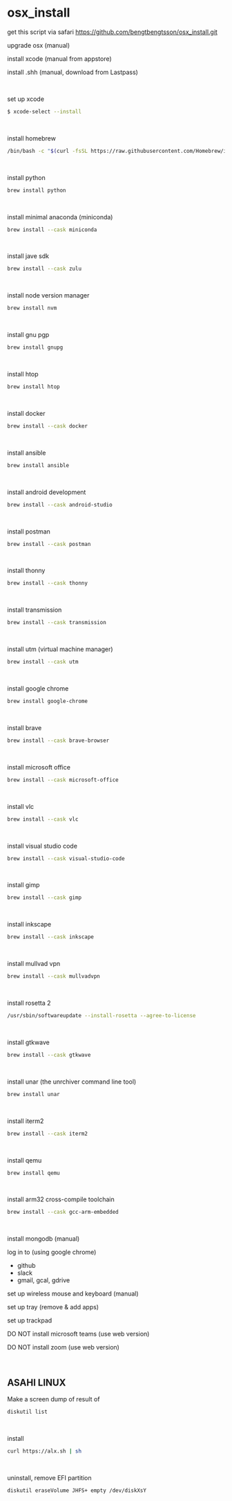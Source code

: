 # osx_install

get this script via safari
https://github.com/bengtbengtsson/osx_install.git

upgrade osx (manual)

install xcode (manual from appstore)

install .shh (manual, download from Lastpass)

<br>

set up xcode

```sh
$ xcode-select --install
```

<br>

install homebrew

```sh
/bin/bash -c "$(curl -fsSL https://raw.githubusercontent.com/Homebrew/install/HEAD/install.sh)"
```

<br>

install python

```sh
brew install python
```

<br>

install minimal anaconda (miniconda)

```sh
brew install --cask miniconda
```

<br>

install jave sdk

```sh
brew install --cask zulu
```

<br>

install node version manager

```sh
brew install nvm
```

<br>

install gnu pgp

```sh
brew install gnupg
```

<br>

install htop

```sh
brew install htop
```

<br>

install docker

```sh
brew install --cask docker
```

<br>

install ansible

```sh
brew install ansible
```

<br>

install android development

```sh
brew install --cask android-studio
```

<br>

install postman

```sh
brew install --cask postman
```

<br>

install thonny

```sh
brew install --cask thonny
```

<br>

install transmission

```sh
brew install --cask transmission
```

<br>

install utm (virtual machine manager)

```sh
brew install --cask utm
```

<br>

install google chrome

```sh
brew install google-chrome
```

<br>

install brave

```sh
brew install --cask brave-browser
```

<br>

install microsoft office

```sh
brew install --cask microsoft-office
```

<br>

install vlc

```sh
brew install --cask vlc
```

<br>

install visual studio code

```sh
brew install --cask visual-studio-code
```

<br>

install gimp

```sh
brew install --cask gimp
```

<br>

install inkscape

```sh
brew install --cask inkscape
```

<br>

install mullvad vpn

```sh
brew install --cask mullvadvpn
```

<br>

install rosetta 2

```sh
/usr/sbin/softwareupdate --install-rosetta --agree-to-license
```

<br>

install gtkwave

```sh
brew install --cask gtkwave
```

<br>

install unar (the unrchiver command line tool)

```sh
brew install unar
```

<br>

install iterm2

```sh
brew install --cask iterm2
```

<br>

install qemu

```sh
brew install qemu
```

<br>

install arm32 cross-compile toolchain

```sh
brew install --cask gcc-arm-embedded
```

<br>

install mongodb (manual)

log in to (using google chrome)

- github
- slack
- gmail, gcal, gdrive

set up wireless mouse and keyboard (manual)

set up tray (remove & add apps)

set up trackpad

DO NOT install microsoft teams (use web version)

DO NOT install zoom (use web version)

<br>

## ASAHI LINUX

Make a screen dump of result of

```sh
diskutil list
```

<br>

install

```sh
curl https://alx.sh | sh
```

<br>

uninstall, remove EFI partition

```sh
diskutil eraseVolume JHFS+ empty /dev/diskXsY
```

